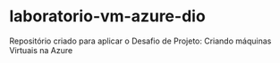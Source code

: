 # laboratorio-vm-azure-dio
Repositório criado para aplicar o Desafio de Projeto: Criando máquinas Virtuais na Azure
